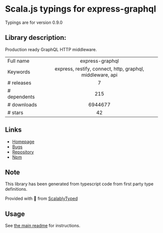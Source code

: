 
# Scala.js typings for express-graphql

Typings are for version 0.9.0

## Library description:
Production ready GraphQL HTTP middleware.

|                    |                 |
| ------------------ | :-------------: |
| Full name          | express-graphql |
| Keywords           | express, restify, connect, http, graphql, middleware, api |
| # releases         | 7 |
| # dependents       | 215 |
| # downloads        | 6944677 |
| # stars            | 42 |

## Links
- [Homepage](https://github.com/graphql/express-graphql#readme)
- [Bugs](https://github.com/graphql/express-graphql/issues)
- [Repository](https://github.com/graphql/express-graphql)
- [Npm](https://www.npmjs.com/package/express-graphql)
    


## Note
This library has been generated from typescript code from first party type definitions.

Provided with :purple_heart: from [ScalablyTyped](https://github.com/oyvindberg/ScalablyTyped)

## Usage
See [the main readme](../../readme.md) for instructions.



